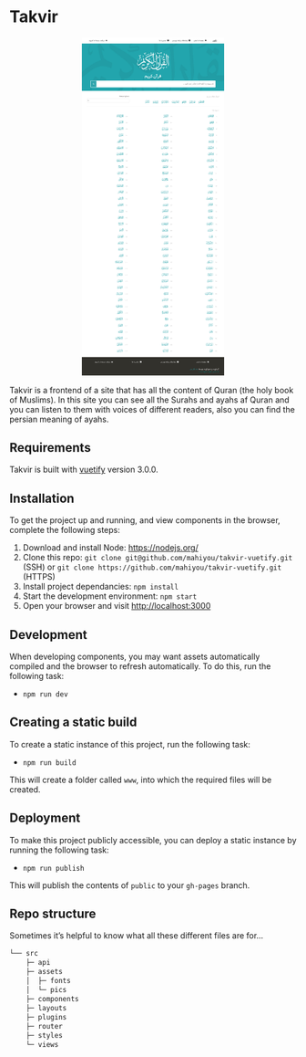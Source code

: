 # Takvir

<p align="center">
<img src="https://github.com/mahiyou/takvir-vuetify/blob/master/misc/first-page.jpg" width="250" text-align-center>
</p>

Takvir is a frontend of a site that has all the content of Quran (the holy book of Muslims). In this site you can  see all the Surahs and ayahs af Quran and you can listen to them with voices of different readers, also you can find the persian meaning of ayahs.

## Requirements
Takvir is built with [vuetify](https://vuetifyjs.com/en/) version 3.0.0.

## Installation
To get the project up and running, and view components in the browser, complete the following steps:

1. Download and install Node: <https://nodejs.org/>
2. Clone this repo: `git clone git@github.com/mahiyou/takvir-vuetify.git ` (SSH) or `git clone https://github.com/mahiyou/takvir-vuetify.git` (HTTPS)
3. Install project dependancies: `npm install`
4. Start the development environment: `npm start`
5. Open your browser and visit <http://localhost:3000>

## Development
When developing components, you may want assets automatically compiled and the browser to refresh automatically. To do this, run the following task:

* `npm run dev`

## Creating a static build
To create a static instance of this project, run the following task:

* `npm run build`

This will create a folder called `www`, into which the required files will be created.

## Deployment
To make this project publicly accessible, you can deploy a static instance by running the following task:

* `npm run publish`

This will publish the contents of `public` to your `gh-pages` branch.

## Repo structure
Sometimes it’s helpful to know what all these different files are for…

    └── src
        ├─ api
        ├─ assets
        │  ├─ fonts  
        │  └─ pics
        ├─ components
        ├─ layouts
        ├─ plugins
        ├─ router
        ├─ styles
        └─ views
